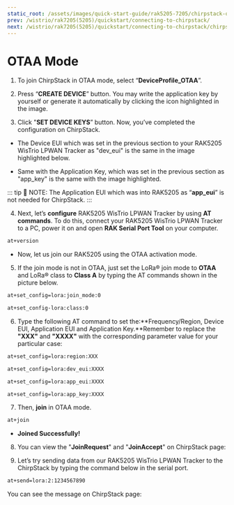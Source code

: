 ```yaml
---
static_root: /assets/images/quick-start-guide/rak5205-7205/chirpstack-otaa-mode
prev: /wistrio/rak7205(5205)/quickstart/connecting-to-chirpstack/
next: /wistrio/rak7205(5205)/quickstart/connecting-to-chirpstack/chirpstack-abp-mode.html
---
```


# OTAA Mode

1. To join ChirpStack in OTAA mode, select “**DeviceProfile_OTAA**”.

<rk-img
  :src="`${$frontmatter.static_root}/xjpytzbfs9a9bzjjqohr.png`"
  width="100%"
  figure-number="1"
  caption="Selecting OTAA Activation Mode in ChirpStack"
/>

2. Press “**CREATE DEVICE**” button. You may write the application key by yourself or generate it automatically by clicking the icon highlighted in the image.

<rk-img
  :src="`${$frontmatter.static_root}/hkmekngvrkk9goqid1pv.png`"
  width="100%"
  figure-number="2"
  caption="Application Key Generation"
/>

3. Click "**SET DEVICE KEYS**” button. Now, you’ve completed the configuration on ChirpStack.

- The Device EUI which was set in the previous section to your RAK5205 WisTrio LPWAN Tracker as "dev_eui" is the same in the image highlighted below.

<rk-img
  :src="`${$frontmatter.static_root}/mdbj3th73unruqxl98zs.png`"
  width="100%"
  figure-number="3"
  caption="Device EUI Code"
/>

- Same with the Application Key, which was set in the previous section as "app_key" is the same with the image highlighted.

<rk-img
  :src="`${$frontmatter.static_root}/xrmpjlafrry3ag479lnl.png`"
  width="100%"
  figure-number="4"
  caption="Application Key LoRaWAN®"
/>

::: tip 📝 NOTE:
The Application EUI which was into RAK5205 as “**app_eui**” is not needed for ChirpStack.
:::

4. Next, let’s **configure** RAK5205 WisTrio LPWAN Tracker by using **AT commands**. To do this, connect your RAK5205 WisTrio LPWAN Tracker to a PC, power it on and open **RAK Serial Port Tool** on your computer.

```bash
at+version
```

<rk-img
  :src="`${$frontmatter.static_root}/fqw3e70otnu8ymgnmu79.png`"
  width="60%"
  figure-number="5"
  caption="RAK Serial Port Tool"
/>

- Now, let us join our RAK5205 using the OTAA activation mode.

5. If the join mode is not in OTAA, just set the LoRa® join mode to **OTAA** and LoRa® class to **Class A** by typing the AT commands shown in the picture below.

```bash
at+set_config=lora:join_mode:0
```

```bash
at+set_config-lora:class:0
```

<rk-img
  :src="`${$frontmatter.static_root}/mdjpe1uhxdmahhthbt8w.jpg`"
  width="100%"
  figure-number="6"
  caption="Setting of LoRaWAN® mode and class"
/>

6. Type the following AT command to set the:**Frequency/Region, Device EUI, Application EUI and Application Key.**Remember to replace the **"XXX"** and **"XXXX"** with the corresponding parameter value for your particular case:

```bash
at+set_config=lora:region:XXX
```

```bash
at+set_config=lora:dev_eui:XXXX
```

```bash
at+set_config=lora:app_eui:XXXX
```

```bash
at+set_config=lora:app_key:XXXX
```

<rk-img
  :src="`${$frontmatter.static_root}/vugtbybavkertynte382.jpg`"
  width="100%"
  figure-number="7"
  caption="Setting of Frequency and Device EUI"
/>

<rk-img
  :src="`${$frontmatter.static_root}/rkeautvpyyd4oquhxvgq.jpg`"
  width="100%"
  figure-number="8"
  caption="Setting of Application EUI and Key"
/>

7. Then, **join** in OTAA mode.

```bash
at+join
```

<rk-img
  :src="`${$frontmatter.static_root}/xlebk2u3xe2ryxo5ss11.png`"
  width="60%"
  figure-number="9"
  caption="Joining in OTAA"
/>

- **Joined Successfully!**

8. You can view the "**JoinRequest**" and "**JoinAccept**" on ChirpStack page:

<rk-img
  :src="`${$frontmatter.static_root}/pvt7etzwzprp8nqebfqi.png`"
  width="100%"
  figure-number="10"
  caption="Join Request of the Device in the ChirpStack"
/>

9. Let’s try sending data from our RAK5205 WisTrio LPWAN Tracker to the ChirpStack by typing the command below in the serial port.

```bash
at+send=lora:2:1234567890
```

<rk-img
  :src="`${$frontmatter.static_root}/j7c4lszbgth963mh6kea.png`"
  width="60%"
  figure-number="11"
  caption="Sending Data to ChirpStack"
/>

You can see the message on ChirpStack page:

<rk-img
  :src="`${$frontmatter.static_root}/qk5n8nssmvinougxfqk6.png`"
  width="100%"
  figure-number="12"
  caption="Message Received in ChirpStack"
/>
